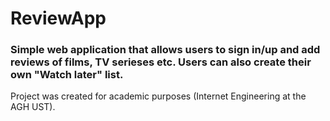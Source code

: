 # ReviewApp
### Simple web application that allows users to sign in/up and add reviews of films, TV serieses etc. Users can also create their own "Watch later" list.

Project was created for academic purposes (Internet Engineering at the AGH UST).
